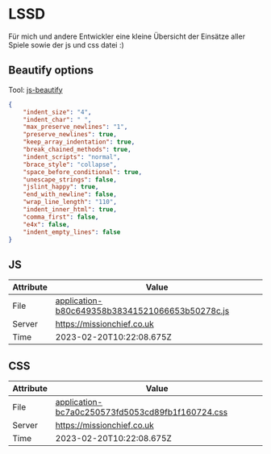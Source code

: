 # LSSD
Für mich und andere Entwickler eine kleine Übersicht der Einsätze aller Spiele sowie der js und css datei :)

<!-- automated -->
## Beautify options
Tool: [js-beautify](https://github.com/beautify-web/js-beautify)
```json
{
    "indent_size": "4",
    "indent_char": " ",
    "max_preserve_newlines": "1",
    "preserve_newlines": true,
    "keep_array_indentation": true,
    "break_chained_methods": true,
    "indent_scripts": "normal",
    "brace_style": "collapse",
    "space_before_conditional": true,
    "unescape_strings": false,
    "jslint_happy": true,
    "end_with_newline": false,
    "wrap_line_length": "110",
    "indent_inner_html": true,
    "comma_first": false,
    "e4x": false,
    "indent_empty_lines": false
}
```

## JS
| Attribute | Value |
| --------- | ----- |
| File      | [application-b80c649358b38341521066653b50278c.js](https://missionchief.co.uk/assets/application-b80c649358b38341521066653b50278c.js) |
| Server    | https://missionchief.co.uk |
| Time      | 2023-02-20T10:22:08.675Z |

## CSS
| Attribute | Value |
| --------- | ----- |
| File      | [application-bc7a0c250573fd5053cd89fb1f160724.css](https://missionchief.co.uk/assets/application-bc7a0c250573fd5053cd89fb1f160724.css) |
| Server    | https://missionchief.co.uk |
| Time      | 2023-02-20T10:22:08.675Z |
<!-- /automated -->
